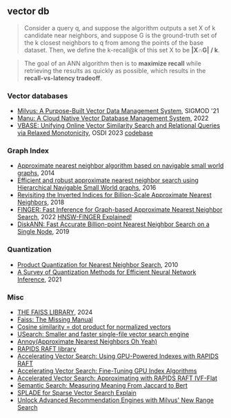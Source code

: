 ## vector db

> Consider a query q, and suppose the algorithm outputs a set X of k candidate near neighbors, and suppose G is
> the ground-truth set of the k closest neighbors to q from among the points of the base dataset. Then, we define the k-recall@k
> of this set X to be **|X∩G| / k**.

> The goal of an ANN algorithm then is to **maximize recall** while retrieving the results as quickly as possible, which results in the **recall-vs-latency tradeoff**.

### Vector databases

- [Milvus: A Purpose-Built Vector Data Management System](/assets/pdfs/SIGMOD21_Milvus.pdf), SIGMOD '21
- [Manu: A Cloud Native Vector Database Management System](/assets/pdfs/manu_2206.13843.pdf), 2022
- [VBASE: Unifying Online Vector Similarity Search and Relational Queries via Relaxed Monotonicity](/assets/pdfs/vbase-osdi23.pdf), OSDI 2023 [codebase](https://github.com/microsoft/MSVBASE)

### Graph Index

- [Approximate nearest neighbor algorithm based on navigable small world graphs](/assets/pdfs/Approximatenearest_neighbor_algorithm_based_on_navigable_small_world_graphs.pdf), 2014
- [Efficient and robust approximate nearest neighbor search using Hierarchical Navigable Small World graphs][hnsw], 2016
- [Revisiting the Inverted Indices for Billion-Scale Approximate Nearest Neighbors][ivf-hnsw], 2018
- [FINGER: Fast Inference for Graph-based Approximate Nearest Neighbor Search][hnsw-finger], 2022 [HNSW-FINGER Explained!](https://www.youtube.com/watch?v=OsxZG2XfcZA)
- [DiskANN: Fast Accurate Billion-point Nearest Neighbor Search on a Single Node][diskann], 2019

### Quantization

- [Product Quantization for Nearest Neighbor Search][pq], 2010
- [A Survey of Quantization Methods for Efficient Neural Network Inference](/assets/pdfs/A_Survey_of_Quantization_Methods_for_Efficient_Neural_Network_Inference.pdf), 2021

### Misc

- [THE FAISS LIBRARY](/assets/pdfs/The_FAISS_LIBRARY_2401.08281.pdf), 2024
- [Faiss: The Missing Manual](https://www.pinecone.io/learn/series/faiss/)
- [Cosine similarity = dot product for normalized vectors](https://zhang-yang.medium.com/cosine-similarity-dot-product-for-normalized-vectors-c07bdb61c9d1)
- [USearch: Smaller and faster single-file vector search engine](https://news.ycombinator.com/item?id=36942993)
- [Annoy(Approximate Nearest Neighbors Oh Yeah)](https://github.com/spotify/annoy)
- [RAPIDS RAFT library](https://github.com/rapidsai/raft)
- [Accelerating Vector Search: Using GPU-Powered Indexes with RAPIDS RAFT](https://developer.nvidia.com/blog/accelerating-vector-search-using-gpu-powered-indexes-with-rapids-raft/)
- [Accelerating Vector Search: Fine-Tuning GPU Index Algorithms](https://developer.nvidia.com/blog/accelerating-vector-search-fine-tuning-gpu-index-algorithms/)
- [Accelerated Vector Search: Approximating with RAPIDS RAFT IVF-Flat](https://developer.nvidia.com/blog/accelerated-vector-search-approximating-with-rapids-raft-ivf-flat/)
- [Semantic Search: Measuring Meaning From Jaccard to Bert](https://www.pinecone.io/learn/semantic-search/)
- [SPLADE for Sparse Vector Search Explain](https://www.pinecone.io/learn/splade/)
- [Unlock Advanced Recommendation Engines with Milvus' New Range Search](https://zilliz.com/blog/unlock-advanced-recommendation-engines-with-milvus-new-range-search)

[hnsw]: hnsw.md
[pq]: pq.md
[ivf-hnsw]: ivf-hnsw.md
[hnsw-finger]: https://arxiv.org/abs/2206.11408
[diskann]: diskann.md
